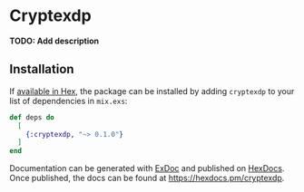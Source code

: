 # Cryptexdp

**TODO: Add description**

## Installation

If [available in Hex](https://hex.pm/docs/publish), the package can be installed
by adding `cryptexdp` to your list of dependencies in `mix.exs`:

```elixir
def deps do
  [
    {:cryptexdp, "~> 0.1.0"}
  ]
end
```

Documentation can be generated with [ExDoc](https://github.com/elixir-lang/ex_doc)
and published on [HexDocs](https://hexdocs.pm). Once published, the docs can
be found at <https://hexdocs.pm/cryptexdp>.

